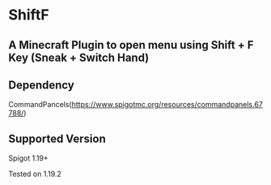 # ShiftF

## A Minecraft Plugin to open menu using Shift + F Key (Sneak + Switch Hand)

## Dependency
CommandPancels(https://www.spigotmc.org/resources/commandpanels.67788/)

## Supported Version
Spigot 1.19+

Tested on 1.19.2
